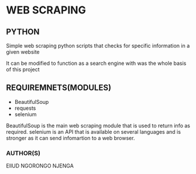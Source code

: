 # WEB SCRAPING

## PYTHON

Simple web scraping python scripts that checks for specific information in a given website

It can be modified to function as a search engine with was the whole basis of this project

## REQUIREMNETS(MODULES)

   - BeautifulSoup
   - requests
   - selenium

 BeautifulSoup is the main web scraping module that is used to return info as required.
 selenium is an API that is available on several languages and is stronger as it can send infomartion to a web browser.

 ### AUTHOR(S)
 ElIUD NGORONGO NJENGA  